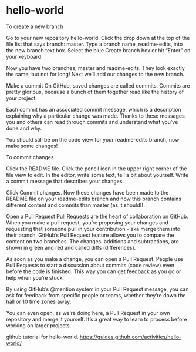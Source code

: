 hello-world
===========

To create a new branch

Go to your new repository hello-world.
Click the drop down at the top of the file list that says branch: master.
Type a branch name, readme-edits, into the new branch text box.
Select the blue Create branch box or hit “Enter” on your keyboard.


Now you have two branches, master and readme-edits. They look exactly the same, but not for long! Next we’ll add our changes to the new branch.


Make a commit
On GitHub, saved changes are called commits. Commits are pretty glorious, because a bunch of them together read like the history of your project.

Each commit has an associated commit message, which is a description explaining why a particular change was made. Thanks to these messages, you and others can read through commits and understand what you’ve done and why.

You should still be on the code view for your readme-edits branch, now make some changes!

To commit changes

Click the README file.
Click the pencil icon in the upper right corner of the file view to edit.
In the editor, write some text, tell a bit about yourself.
Write a commit message that describes your changes.

Click Commit changes. Now these changes have been made to the README file on your readme-edits branch and now this branch contains different content and commits than master (as it should!).

Open a Pull Request
Pull Requests are the heart of collaboration on GitHub. When you make a pull request, you’re proposing your changes and requesting that someone pull in your contribution - aka merge them into their branch. GitHub’s Pull Request feature allows you to compare the content on two branches. The changes, additions and subtractions, are shown in green and red and called diffs (differences).

As soon as you make a change, you can open a Pull Request. People use Pull Requests to start a discussion about commits (code review) even before the code is finished. This way you can get feedback as you go or help when you’re stuck.

By using GitHub’s @mention system in your Pull Request message, you can ask for feedback from specific people or teams, whether they’re down the hall or 10 time zones away.

You can even open, as we’re doing here, a Pull Request in your own repository and merge it yourself. It’s a great way to learn to process before working on larger projects.

github tutorial for hello-world.  https://guides.github.com/activities/hello-world/
